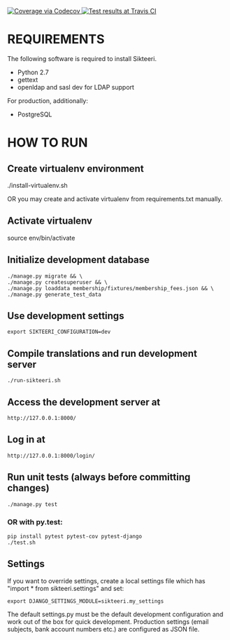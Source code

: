 <a href="https://codecov.io/github/kapsiry/sikteeri?branch=master">
  <img src="https://codecov.io/github/kapsiry/sikteeri/coverage.svg?branch=master" alt="Coverage via Codecov" />
</a>
<a href="https://travis-ci.org/kapsiry/sikteeri">
  <img src="https://travis-ci.org/kapsiry/sikteeri.svg?branch=master" alt="Test results at Travis CI" />
</a>

REQUIREMENTS
============

The following software is required to install Sikteeri.

* Python 2.7
* gettext
* openldap and sasl dev for LDAP support

For production, additionally:
* PostgreSQL

# HOW TO RUN

## Create virtualenv environment
./install-virtualenv.sh

OR you may create and activate virtualenv from requirements.txt manually.

## Activate virtualenv
source env/bin/activate

## Initialize development database
    ./manage.py migrate && \
    ./manage.py createsuperuser && \
    ./manage.py loaddata membership/fixtures/membership_fees.json && \
    ./manage.py generate_test_data

## Use development settings
    export SIKTEERI_CONFIGURATION=dev

## Compile translations and run development server
    ./run-sikteeri.sh

## Access the development server at
    http://127.0.0.1:8000/

## Log in at
    http://127.0.0.1:8000/login/

## Run unit tests (always before committing changes)
    ./manage.py test

### OR with py.test:
    pip install pytest pytest-cov pytest-django
    ./test.sh

## Settings
If you want to override settings, create a local settings
file which has "import * from sikteeri.settings" and set:

    export DJANGO_SETTINGS_MODULE=sikteeri.my_settings

The default settings.py must be the default development
configuration and work out of the box for quick development.
Production settings (email subjects, bank account numbers
etc.) are configured as JSON file.
